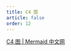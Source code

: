 ```yaml
---
title: C4 图
article: false
order: 12
---
```


[C4 图 | Mermaid 中文网](https://mermaid.nodejs.cn/syntax/c4.html)
